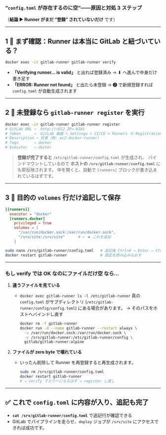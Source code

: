 ### “`config.toml` が存在するのに空”――原因と対処 3 ステップ

（**結論 ▶︎ Runner がまだ “登録” されていないだけ** です）

---

## 1 ️⃣ まず確認：Runner は本当に GitLab と紐づいている？

```bash
docker exec -it gitlab-runner gitlab-runner verify
```

- **「Verifying runner… is valid」** と出れば登録済み
  → ⬇︎ へ進んで中身だけ書き足す
- **「ERROR: Runner not found」** と出たら未登録
  → ❷ で新規登録すれば `config.toml` が自動生成されます

---

## 2 ️⃣ 未登録なら `gitlab-runner register` を実行

```bash
docker exec -it gitlab-runner gitlab-runner register
# GitLab URL →  http://<EC2_IP>:8181
# Token      →  GitLab 画面 > Settings > CI/CD > Runners の Registration token
# Description → 任意（例: ec2-docker-runner）
# Tags       → docker
# Executor   → docker
```

> **登録が完了すると** `/etc/gitlab-runner/config.toml` が生成され、
> バインドマウントしているので **ホストの `/srv/gitlab-runner/config.toml`** にも即反映されます。
> 中を開くと、自動で `[runners]` ブロックが書き込まれているはずです。

---

## 3 ️⃣ 目的の `volumes` 行だけ追記して保存

```toml
[[runners]]
  executor = "docker"
  [runners.docker]
    privileged = true
    volumes = [
      "/var/run/docker.sock:/var/run/docker.sock",
      "/srv/site:/srv/site"      # ← ★ これを追加
    ]
```

```bash
sudo nano /srv/gitlab-runner/config.toml   # 追記後 Ctrl+O → Enter → Ctrl+X
docker restart gitlab-runner               # 設定を読み込みなおす
```

---

### もし **verify では OK なのにファイルだけ空** なら…

1. **違うファイルを見ている**

   - `docker exec gitlab-runner ls -l /etc/gitlab-runner`
     真の `config.toml` がサブディレクトリ (`/etc/gitlab-runner/config/config.toml`) にある場合があります。
     → そのパスをホストへバインドし直す

     ```bash
     docker rm -f gitlab-runner
     docker run -d --name gitlab-runner --restart always \
       -v /var/run/docker.sock:/var/run/docker.sock \
       -v /srv/gitlab-runner:/etc/gitlab-runner/config \
       gitlab/gitlab-runner:alpine
     ```

2. **ファイルが zero byte で壊れている**

   - いったん削除して Runner を再登録すると再生成されます。

     ```bash
     sudo rm /srv/gitlab-runner/config.toml
     docker restart gitlab-runner
     # → verify でエラーになるはず → register し直し
     ```

---

## ✅ これで `config.toml` に内容が入り、追記も完了

- **`cat /srv/gitlab-runner/config.toml`** で追記行が確認できる
- GitLab でパイプラインを走らせ、`deploy` ジョブが `/srv/site` にアクセスできれば成功です。
